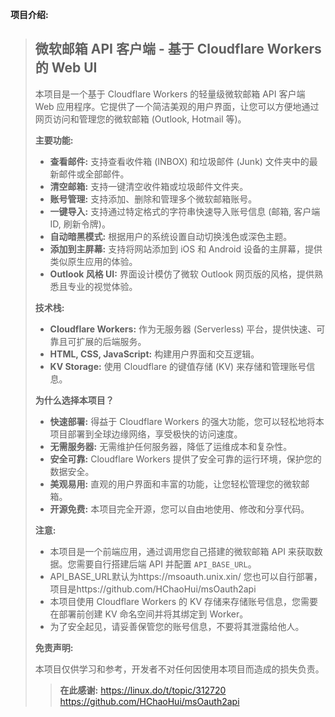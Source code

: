 **项目介绍:**

> ## 微软邮箱 API 客户端 - 基于 Cloudflare Workers 的 Web UI
>
> 本项目是一个基于 Cloudflare Workers 的轻量级微软邮箱 API 客户端 Web 应用程序。它提供了一个简洁美观的用户界面，让您可以方便地通过网页访问和管理您的微软邮箱 (Outlook, Hotmail 等)。
>
> **主要功能:**
>
> *   **查看邮件:** 支持查看收件箱 (INBOX) 和垃圾邮件 (Junk) 文件夹中的最新邮件或全部邮件。
> *   **清空邮箱:** 支持一键清空收件箱或垃圾邮件文件夹。
> *   **账号管理:** 支持添加、删除和管理多个微软邮箱账号。
> *   **一键导入:** 支持通过特定格式的字符串快速导入账号信息 (邮箱, 客户端 ID, 刷新令牌)。
> *   **自动暗黑模式:**  根据用户的系统设置自动切换浅色或深色主题。
> *   **添加到主屏幕:** 支持将网站添加到 iOS 和 Android 设备的主屏幕，提供类似原生应用的体验。
> *   **Outlook 风格 UI:**  界面设计模仿了微软 Outlook 网页版的风格，提供熟悉且专业的视觉体验。
>
> **技术栈:**
>
> *   **Cloudflare Workers:** 作为无服务器 (Serverless) 平台，提供快速、可靠且可扩展的后端服务。
> *   **HTML, CSS, JavaScript:** 构建用户界面和交互逻辑。
> *   **KV Storage:** 使用 Cloudflare 的键值存储 (KV) 来存储和管理账号信息。
>
> **为什么选择本项目？**
>
> *   **快速部署:** 得益于 Cloudflare Workers 的强大功能，您可以轻松地将本项目部署到全球边缘网络，享受极快的访问速度。
> *   **无需服务器:**  无需维护任何服务器，降低了运维成本和复杂性。
> *   **安全可靠:**  Cloudflare Workers 提供了安全可靠的运行环境，保护您的数据安全。
> *   **美观易用:**  直观的用户界面和丰富的功能，让您轻松管理您的微软邮箱。
> *   **开源免费:** 本项目完全开源，您可以自由地使用、修改和分享代码。
>
> **注意:**
>
> *   本项目是一个前端应用，通过调用您自己搭建的微软邮箱 API 来获取数据。您需要自行搭建后端 API 并配置 `API_BASE_URL`。
> *   API_BASE_URL默认为https://msoauth.unix.xin/ 您也可以自行部署，项目是https://github.com/HChaoHui/msOauth2api
> *   本项目使用 Cloudflare Workers 的 KV 存储来存储账号信息，您需要在部署前创建 KV 命名空间并将其绑定到 Worker。
> *   为了安全起见，请妥善保管您的账号信息，不要将其泄露给他人。
>
> **免责声明:**
>
> 本项目仅供学习和参考，开发者不对任何因使用本项目而造成的损失负责。
>
> > **在此感谢:**
> > https://linux.do/t/topic/312720
> > https://github.com/HChaoHui/msOauth2api

